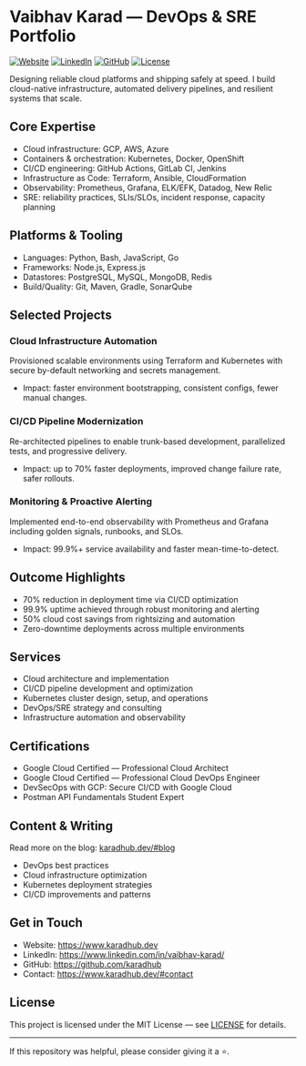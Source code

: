 # Vaibhav Karad — DevOps & SRE Portfolio

[![Website](https://img.shields.io/website?url=https%3A%2F%2Fwww.karadhub.dev&label=karadhub.dev)](https://www.karadhub.dev)
[![LinkedIn](https://img.shields.io/badge/LinkedIn-vaibhav--karad-blue)](https://www.linkedin.com/in/vaibhav-karad/)
[![GitHub](https://img.shields.io/badge/GitHub-karadhub-black?logo=github)](https://github.com/karadhub)
[![License](https://img.shields.io/badge/license-MIT-blue.svg)](LICENSE)

Designing reliable cloud platforms and shipping safely at speed. I build cloud-native infrastructure, automated delivery pipelines, and resilient systems that scale.

## Core Expertise

- Cloud infrastructure: GCP, AWS, Azure
- Containers & orchestration: Kubernetes, Docker, OpenShift
- CI/CD engineering: GitHub Actions, GitLab CI, Jenkins
- Infrastructure as Code: Terraform, Ansible, CloudFormation
- Observability: Prometheus, Grafana, ELK/EFK, Datadog, New Relic
- SRE: reliability practices, SLIs/SLOs, incident response, capacity planning

## Platforms & Tooling

- Languages: Python, Bash, JavaScript, Go
- Frameworks: Node.js, Express.js
- Datastores: PostgreSQL, MySQL, MongoDB, Redis
- Build/Quality: Git, Maven, Gradle, SonarQube

## Selected Projects

### Cloud Infrastructure Automation

Provisioned scalable environments using Terraform and Kubernetes with secure by-default networking and secrets management.

- Impact: faster environment bootstrapping, consistent configs, fewer manual changes.

### CI/CD Pipeline Modernization

Re-architected pipelines to enable trunk-based development, parallelized tests, and progressive delivery.

- Impact: up to 70% faster deployments, improved change failure rate, safer rollouts.

### Monitoring & Proactive Alerting

Implemented end-to-end observability with Prometheus and Grafana including golden signals, runbooks, and SLOs.

- Impact: 99.9%+ service availability and faster mean-time-to-detect.

## Outcome Highlights

- 70% reduction in deployment time via CI/CD optimization
- 99.9% uptime achieved through robust monitoring and alerting
- 50% cloud cost savings from rightsizing and automation
- Zero-downtime deployments across multiple environments

## Services

- Cloud architecture and implementation
- CI/CD pipeline development and optimization
- Kubernetes cluster design, setup, and operations
- DevOps/SRE strategy and consulting
- Infrastructure automation and observability

## Certifications

- Google Cloud Certified — Professional Cloud Architect
- Google Cloud Certified — Professional Cloud DevOps Engineer
- DevSecOps with GCP: Secure CI/CD with Google Cloud
- Postman API Fundamentals Student Expert

## Content & Writing

Read more on the blog: [karadhub.dev/#blog](https://www.karadhub.dev/#blog)

- DevOps best practices
- Cloud infrastructure optimization
- Kubernetes deployment strategies
- CI/CD improvements and patterns

## Get in Touch

- Website: https://www.karadhub.dev
- LinkedIn: https://www.linkedin.com/in/vaibhav-karad/
- GitHub: https://github.com/karadhub
- Contact: https://www.karadhub.dev/#contact

## License

This project is licensed under the MIT License — see [LICENSE](LICENSE) for details.

---

If this repository was helpful, please consider giving it a ⭐.
